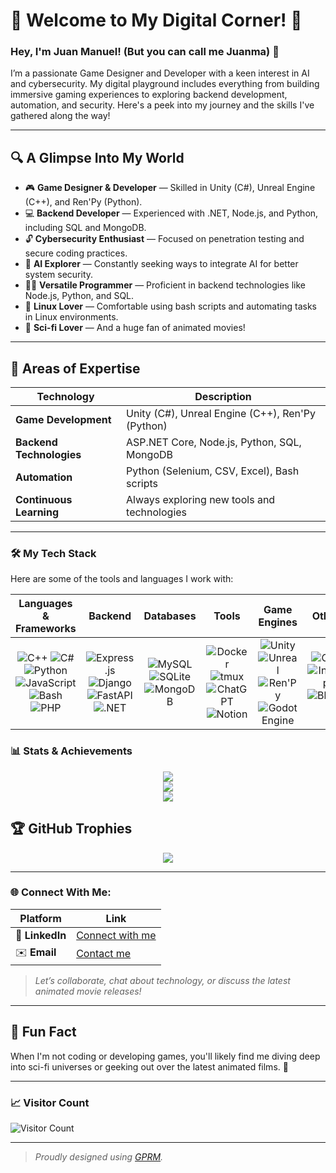 # 💫 Welcome to My Digital Corner! 👾

### Hey, I'm Juan Manuel! (But you can call me Juanma) 👋
I’m a passionate Game Designer and Developer with a keen interest in AI and cybersecurity. My digital playground includes everything from building immersive gaming experiences to exploring backend development, automation, and security. Here's a peek into my journey and the skills I've gathered along the way!

---

## 🔍 A Glimpse Into My World
- 🎮 **Game Designer & Developer** — Skilled in Unity (C#), Unreal Engine (C++), and Ren'Py (Python).
- 💻 **Backend Developer** — Experienced with .NET, Node.js, and Python, including SQL and MongoDB.
- 🔓 **Cybersecurity Enthusiast** — Focused on penetration testing and secure coding practices.
- 🤖 **AI Explorer** — Constantly seeking ways to integrate AI for better system security.
- 🧑‍💼 **Versatile Programmer** — Proficient in backend technologies like Node.js, Python, and SQL.
- 🐧 **Linux Lover** — Comfortable using bash scripts and automating tasks in Linux environments.
- 🌌 **Sci-fi Lover** — And a huge fan of animated movies!

---

## 🎯 Areas of Expertise
| Technology | Description |
|------------|-------------|
| **Game Development** | Unity (C#), Unreal Engine (C++), Ren'Py (Python) |
| **Backend Technologies** | ASP.NET Core, Node.js, Python, SQL, MongoDB |
| **Automation** | Python (Selenium, CSV, Excel), Bash scripts |
| **Continuous Learning** | Always exploring new tools and technologies |

---

### 🛠️ My Tech Stack
Here are some of the tools and languages I work with:

| Languages & Frameworks | Backend | Databases | Tools | Game Engines | Others |
|:---:|:---:|:---:|:---:|:---:|:---:|
| ![C++](https://img.shields.io/badge/C++-%2300599C.svg?logo=c%2B%2B&logoColor=white) ![C#](https://custom-icon-badges.demolab.com/badge/C%23-%23239120.svg?logo=cshrp&logoColor=white) ![Python](https://img.shields.io/badge/Python-3776AB?logo=python&logoColor=fff) ![JavaScript](https://img.shields.io/badge/JavaScript-F7DF1E?logo=javascript&logoColor=333) ![Bash](https://img.shields.io/badge/Bash-4EAA25?logo=gnubash&logoColor=fff) ![PHP](https://img.shields.io/badge/php-%23777BB4.svg?&logo=php&logoColor=white) | ![Express.js](https://img.shields.io/badge/Express.js-%23404d59.svg?logo=express&logoColor=%2361DAFB) ![Django](https://img.shields.io/badge/Django-%23092E20.svg?logo=django&logoColor=white) ![FastAPI](https://img.shields.io/badge/FastAPI-009485.svg?logo=fastapi&logoColor=white) ![.NET](https://img.shields.io/badge/.NET-512BD4?logo=dotnet&logoColor=fff) | ![MySQL](https://img.shields.io/badge/MySQL-4479A1?logo=mysql&logoColor=fff) ![SQLite](https://img.shields.io/badge/SQLite-%2307405e.svg?logo=sqlite&logoColor=white) ![MongoDB](https://img.shields.io/badge/MongoDB-%234ea94b.svg?logo=mongodb&logoColor=white) | ![Docker](https://img.shields.io/badge/docker-%230db7ed.svg?style=flat&logo=docker&logoColor=white) ![tmux](https://img.shields.io/badge/tmux-1BB91F?logo=tmux&logoColor=fff) ![ChatGPT](https://img.shields.io/badge/ChatGPT-74aa9c?logo=openai&logoColor=white) ![Notion](https://img.shields.io/badge/Notion-000?logo=notion&logoColor=fff) | ![Unity](https://img.shields.io/badge/Unity-%2320232a.svg?style=flat&logo=unity&logoColor=white) ![Unreal](https://img.shields.io/badge/Unreal-%2320232a.svg?style=flat&logo=unreal-engine&logoColor=white) ![Ren'Py](https://img.shields.io/badge/Ren'Py-FF7F7F?logo=Renpy&logoColor=fff) ![Godot Engine](https://img.shields.io/badge/Godot-%23FFFFFF.svg?logo=godot-engine)| ![Gimp](https://img.shields.io/badge/Gimp-5C5543?logo=gimp&logoColor=white) ![Inkscape](https://img.shields.io/badge/Inkscape-000000?logo=Inkscape&logoColor=white) ![Blender](https://img.shields.io/badge/Blender-%23F5792A.svg?logo=blender&logoColor=white) |



### 📊 Stats & Achievements
<div align="center">
  <img src="https://github-readme-stats.vercel.app/api?username=jromano743&theme=gruvbox&hide_border=true&include_all_commits=true&count_private=true">
  <br>
  <img src="https://github-readme-streak-stats.herokuapp.com/?user=jromano743&theme=gruvbox&hide_border=true">
  <br>
  <img src="https://github-readme-stats.vercel.app/api/top-langs/?username=jromano743&theme=gruvbox&hide_border=true&include_all_commits=true&count_private=true&layout=compact">
</div>

## 🏆 GitHub Trophies
<div align="center">
  <img src="https://github-profile-trophy.vercel.app/?username=jromano743&theme=onedark&no-frame=true&no-bg=true&column=4">
</div>

---

### 🌐 Connect With Me:
| Platform  | Link  |
|-----------|-------|
| 💼 **LinkedIn** | [Connect with me](https://www.linkedin.com/in/juanma-rs/) |
| ✉️ **Email** | [Contact me](mailto:juanma@example.com) |

> _Let’s collaborate, chat about technology, or discuss the latest animated movie releases!_
> 
---

## 👾 Fun Fact
When I'm not coding or developing games, you'll likely find me diving deep into sci-fi universes or geeking out over the latest animated films. 🌌

---

### 📈 Visitor Count
![Visitor Count](https://visitcount.itsvg.in/api?id=jromano743&icon=0&color=0&style=flat)

---

> _Proudly designed using [GPRM](https://gprm.itsvg.in)._

